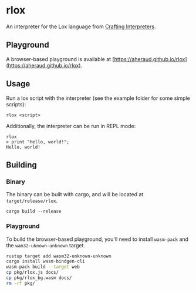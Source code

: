 # rlox

An interpreter for the Lox language from [Crafting Interpreters](https://craftinginterpreters.com/).

## Playground

A browser-based playground is available at [https://aheraud.github.io/rlox](https://aheraud.github.io/rlox).

## Usage

Run a lox script with the interpreter (see the example folder for some simple scripts):

```
rlox <script>
```

Additionally, the interpreter can be run in REPL mode:

```
rlox
> print "Hello, world!";
Hello, world!
```

## Building

### Binary

The binary can be built with cargo, and will be located at `target/release/rlox`.

```
cargo build --release
```

### Playground

To build the browser-based playground, you'll need to install `wasm-pack` and the `wam32-uknown-unknown` target.


```bash
rustup target add wasm32-unknown-unknown
cargo install wasm-bindgen-cli
wasm-pack build --target web
cp pkg/rlox.js docs/
cp pkg/rlox_bg.wasm docs/
rm -rf pkg/
```
